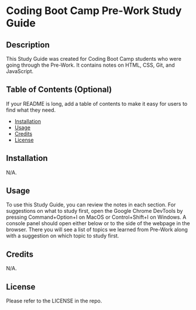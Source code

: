 # Coding Boot Camp Pre-Work Study Guide

## Description

This Study Guide was created for Coding Boot Camp students who were going through the Pre-Work. It contains notes on HTML, CSS, Git, and JavaScript.

## Table of Contents (Optional)

If your README is long, add a table of contents to make it easy for users to find what they need.

- [Installation](#installation)
- [Usage](#usage)
- [Credits](#credits)
- [License](#license)

## Installation

N/A.

## Usage

To use this Study Guide, you can review the notes in each section. For suggestions on what to study first, open the Google Chrome DevTools by pressing Command+Option+I on MacOS or Control+Shift+I on Windows. A console panel should open either below or to the side of the webpage in the browser. There you will see a list of topics we learned from Pre-Work along with a suggestion on which topic to study first.

## Credits

N/A.

## License

Please refer to the LICENSE in the repo.